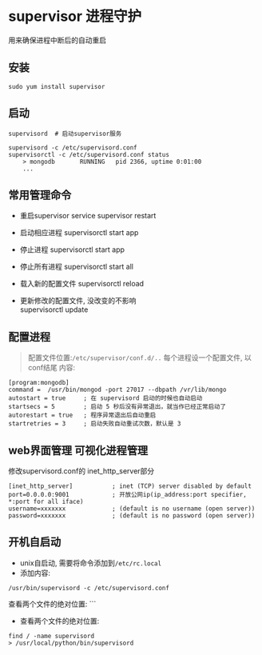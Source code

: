 # supervisor 进程守护

用来确保进程中断后的自动重启

## 安装
```
sudo yum install supervisor
```

## 启动

```
supervisord  # 启动supervisor服务

supervisord -c /etc/supervisord.conf
supervisorctl -c /etc/supervisord.conf status
    > mongodb       RUNNING   pid 2366, uptime 0:01:00
    ...
```

## 常用管理命令

- 重启supervisor
    service supervisor restart
    
- 启动相应进程
    supervisorctl start app
    
- 停止进程
    supervisorctl start app

- 停止所有进程
    supervisorctl start all
    
- 载入新的配置文件
    supervisorctl reload

- 更新修改的配置文件, 没改变的不影响   
    supervisorctl update


## 配置进程

> 配置文件位置:```/etc/supervisor/conf.d/..```
> 每个进程设一个配置文件, 以conf结尾
> 内容:
```
[program:mongodb]
command =  /usr/bin/mongod -port 27017 --dbpath /vr/lib/mongo
autostart = true     ; 在 supervisord 启动的时候也自动启动
startsecs = 5        ; 启动 5 秒后没有异常退出，就当作已经正常启动了
autorestart = true   ; 程序异常退出后自动重启
startretries = 3     ; 启动失败自动重试次数，默认是 3
```

    
## web界面管理 可视化进程管理

修改supervisord.conf的 inet_http_server部分

```
[inet_http_server]           ; inet (TCP) server disabled by default
port=0.0.0.0:9001            ; 开放公网ip(ip_address:port specifier, *:port for all iface)
username=xxxxxxx             ; (default is no username (open server))
password=xxxxxxx             ; (default is no password (open server))
```

## 开机自启动

- unix自启动, 需要将命令添加到```/etc/rc.local```  
- 添加内容: 
```
/usr/bin/supervisord -c /etc/supervisord.conf
```

查看两个文件的绝对位置: ```
- 查看两个文件的绝对位置: 
```
find / -name supervisord
> /usr/local/python/bin/supervisord
```

